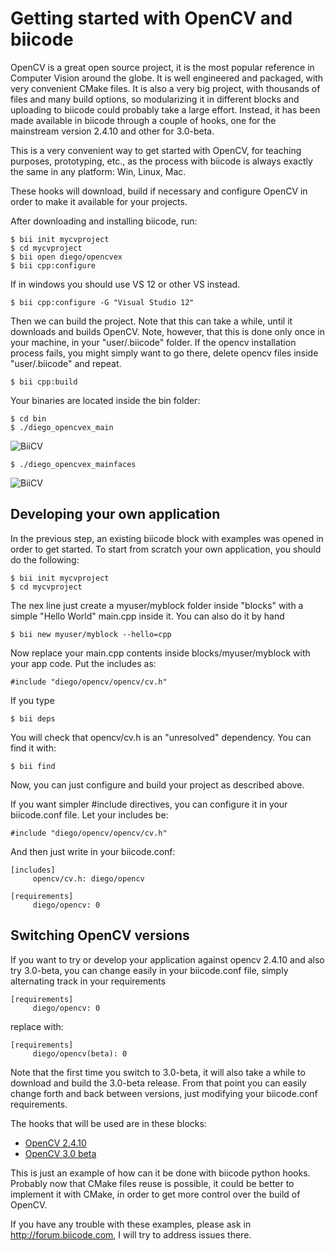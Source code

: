 
# Getting started with OpenCV and biicode

OpenCV is a great open source project, it is the most popular reference in Computer Vision around the globe.
It is well engineered and packaged, with very convenient CMake files. It is also a very big project, with
thousands of files and many build options, so modularizing it in different blocks and uploading to biicode
could probably take a large effort. Instead, it has been made available in biicode through a couple of hooks, one
for the mainstream version 2.4.10 and other for 3.0-beta.

This is a very convenient way to get started with OpenCV, for teaching purposes, prototyping, etc., as the process
with biicode is always exactly the same in any platform: Win, Linux, Mac.

These hooks will download, build if necessary and configure OpenCV in order to make it available for your projects.

After downloading and installing biicode, run:

	$ bii init mycvproject
	$ cd mycvproject
	$ bii open diego/opencvex
	$ bii cpp:configure

If in windows you should use VS 12 or other VS instead.

	$ bii cpp:configure -G "Visual Studio 12" 

Then we can build the project. Note that this can take a while, until it downloads and builds OpenCV. Note, however,
that this is done only once in your machine, in your "user/.biicode" folder. If the opencv installation process fails,
you might simply want to go there, delete opencv files inside "user/.biicode" and repeat. 

	$ bii cpp:build

Your binaries are located inside the bin folder:

	$ cd bin
	$ ./diego_opencvex_main

![BiiCV](https://webapi.biicode.com/v1/raw/diego/diego/opencvex/master/0/biiapp.png)


	$ ./diego_opencvex_mainfaces


![BiiCV](https://webapi.biicode.com/v1/raw/diego/diego/opencvex/master/0/lena.png)

## Developing your own application

In the previous step, an existing biicode block with examples was opened in order to get started.
To start from scratch your own application, you should do the following:

	$ bii init mycvproject
	$ cd mycvproject

The nex line just create a myuser/myblock folder inside "blocks" with a simple "Hello World" main.cpp
inside it. You can also do it by hand

	$ bii new myuser/myblock --hello=cpp  

Now replace your main.cpp contents inside blocks/myuser/myblock with your app code. Put the includes as:

	#include "diego/opencv/opencv/cv.h"

If you type

	$ bii deps

You will check that opencv/cv.h is an "unresolved" dependency. You can find it with:

	$ bii find

Now, you can just configure and build your project as described above.

If you want simpler #include directives, you can configure it in your biicode.conf file. Let your includes be:

	#include "diego/opencv/opencv/cv.h"

And then just write in your biicode.conf:

	[includes]
		 opencv/cv.h: diego/opencv

	[requirements]
		 diego/opencv: 0

## Switching OpenCV versions

If you want to try or develop your application against opencv 2.4.10 and also try 3.0-beta, you can change easily in
your biicode.conf file, simply alternating track in your requirements

	[requirements]
		 diego/opencv: 0

replace with:

	[requirements]
		 diego/opencv(beta): 0

Note that the first time you switch to 3.0-beta, it will also take a while to download and build the 3.0-beta release.
From that point you can easily change forth and back between versions, just modifying your biicode.conf requirements.

The hooks that will be used are in these blocks:

 * [OpenCV 2.4.10](http://www.biicode.com/diego/opencv)
 * [OpenCV 3.0 beta](http://www.biicode.com/diego/diego/opencv/beta)


This is just an example of how can it be done with biicode python hooks. Probably now that CMake files reuse is possible, 
it could be better to implement it with CMake, in order to get more control over the build of OpenCV.

If you have any trouble with these examples, please ask in http://forum.biicode.com, I will try to address issues there.
